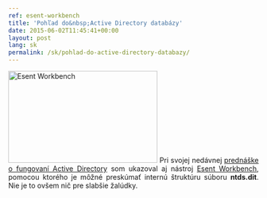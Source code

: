 ```yaml
---
ref: esent-workbench
title: 'Pohľad do&nbsp;Active Directory databázy'
date: 2015-06-02T11:45:41+00:00
layout: post
lang: sk
permalink: /sk/pohlad-do-active-directory-databazy/
---
```

<p style="text-align: justify;">
  <a href="https://www.dsinternals.com/wp-content/uploads/workbench.png"><img class=" size-medium wp-image-3221 alignleft" src="https://www.dsinternals.com/wp-content/uploads/workbench-300x185.png" alt="Esent Workbench" width="300" height="185" srcset="https://www.dsinternals.com/wp-content/uploads/workbench-300x185.png 300w, https://www.dsinternals.com/wp-content/uploads/workbench.png 971w" sizes="(max-width: 300px) 100vw, 300px" /></a> Pri svojej nedávnej <a href="http://www.teched.cz/Prednaska/Jak-funguje-Active-Directory-databaze">prednáške o&nbsp;fungovaní Active Directory</a> som ukazoval aj&nbsp;nástroj <a href="https://bitbucket.org/gfkeogh/esentworkbench/wiki/Home#markdown-header-esent-workbench">Esent Workbench</a>, pomocou ktorého je&nbsp;môžné preskúmať internú štruktúru súboru <strong>ntds.dit</strong>. Nie je&nbsp;to&nbsp;ovšem nič pre&nbsp;slabšie žalúdky.
</p>